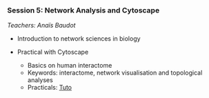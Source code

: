 ### Session 5: Network Analysis and Cytoscape

*Teachers: Anaïs Baudot*

- Introduction to network sciences in biology
   
- Practical with Cytoscape
    - Basics on human interactome
    - Keywords: interactome, network visualisation and topological analyses
    - Practicals: [Tuto](TPCytoscape.pdf)
   
